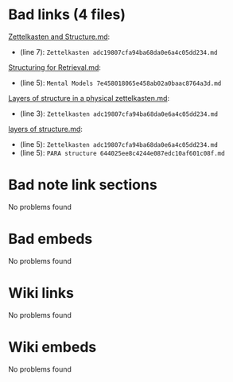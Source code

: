 # Bad links (4 files)
[Zettelkasten and Structure.md](Zettelkasten%20and%20Structure.md): 
- (line 7): `Zettelkasten adc19807cfa94ba68da0e6a4c05dd234.md`


[Structuring for Retrieval.md](<Structuring for Retrieval.md>): 
- (line 5): `Mental Models 7e458018065e458ab02a0baac8764a3d.md`


[Layers of structure in a physical zettelkasten.md](Layers%20of%20structure%20in%20a%20physical%20zettelkasten.md): 
- (line 3): `Zettelkasten adc19807cfa94ba68da0e6a4c05dd234.md`


[layers of structure.md](<layers of structure.md>): 
- (line 5): `Zettelkasten adc19807cfa94ba68da0e6a4c05dd234.md`
- (line 5): `PARA structure 644025ee8c4244e087edc10af601c08f.md`




# Bad note link sections
No problems found



# Bad embeds 
No problems found

# Wiki links 
No problems found



# Wiki embeds 
No problems found

